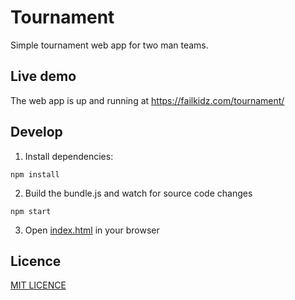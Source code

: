 # Tournament

Simple tournament web app for two man teams.

## Live demo

The web app is up and running at https://failkidz.com/tournament/

## Develop

1. Install dependencies:
````
npm install
````
2. Build the bundle.js and watch for source code changes
````
npm start
````
3. Open [index.html](https://github.com/failkidz/tournament/blob/master/src/index.html) in your browser

## Licence

[MIT LICENCE](https://github.com/failkidz/tournament/blob/master/LICENSE.md)
